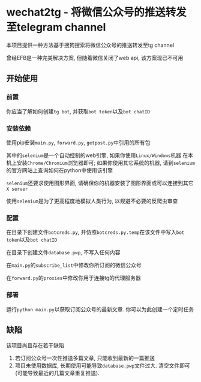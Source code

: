 # wechat2tg - 将微信公众号的推送转发至telegram channel
本项目提供一种方法基于搜狗搜索将微信公众号的推送转发至tg channel

曾经EFB是一种完美解决方案, 但随着微信关闭了web api, 该方案现已不可用

## 开始使用
### 前置
你应当了解如何创建`tg bot`, 并获取`bot token`以及`bot chatID`

### 安装依赖
使用pip安装`main.py`, `forward.py`, `getpost.py`中引用的所有包

其中的`selenium`是一个自动控制的web引擎, 如果你使用`Linux/Windows`机器 在本机上安装`Chrome/Chromium`浏览器即可; 如果你使用其它系统的机器, 请到`selenium`的官方网站上查询如何在python中使用该引擎

`selenium`还要求使用图形界面, 请确保你的机器安装了图形界面或可以连接到其它`X server`

使用`selenium`是为了更高程度地模拟人类行为, 以规避不必要的反爬虫审查

### 配置
在目录下创建文件`botcreds.py`, 并仿照`botcreds.py.temp`在该文件中写入`bot token`以及`bot chatID`

在目录下创建文件`database.pwp`, 不写入任何内容

在`main.py`的`subscribe_list`中修改你所订阅的微信公众号

在`forward.py`的`proxies`中修改你用于连接tg的代理服务器

### 部署
运行`python main.py`以获取订阅公众号的最新文章. 你可以为此创建一个定时任务

## 缺陷
该项目尚且存在若干缺陷

1. 若订阅公众号一次性推送多篇文章, 只能收到最新的一篇推送
2. 项目未使用数据库, 长期使用可能导致`database.pwp`文件过大. 清空文件即可(可能导致最近的几篇文章重复推送).